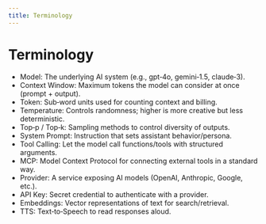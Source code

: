 ```yaml
---
title: Terminology
---
```


# Terminology

- Model: The underlying AI system (e.g., gpt‑4o, gemini‑1.5, claude‑3).
- Context Window: Maximum tokens the model can consider at once (prompt + output).
- Token: Sub‑word units used for counting context and billing.
- Temperature: Controls randomness; higher is more creative but less deterministic.
- Top‑p / Top‑k: Sampling methods to control diversity of outputs.
- System Prompt: Instruction that sets assistant behavior/persona.
- Tool Calling: Let the model call functions/tools with structured arguments.
- MCP: Model Context Protocol for connecting external tools in a standard way.
- Provider: A service exposing AI models (OpenAI, Anthropic, Google, etc.).
- API Key: Secret credential to authenticate with a provider.
- Embeddings: Vector representations of text for search/retrieval.
- TTS: Text‑to‑Speech to read responses aloud.

